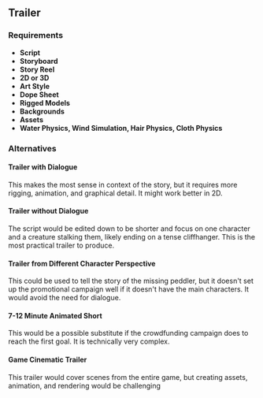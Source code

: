 ## Trailer
### Requirements
- **Script**
- **Storyboard**
- **Story Reel**
- **2D or 3D**
- **Art Style**
- **Dope Sheet**
- **Rigged Models**
- **Backgrounds**
- **Assets**
- **Water Physics, Wind Simulation, Hair Physics, Cloth Physics**

### Alternatives

#### Trailer with Dialogue
This makes the most sense in context of the story, but it requires more rigging, animation, and graphical detail.  It might work better in 2D.

#### Trailer without Dialogue
The script would be edited down to be shorter and focus on one character and a creature stalking them, likely ending on a tense cliffhanger.  This is the most practical trailer to produce.

#### Trailer from Different Character Perspective
This could be used to tell the story of the missing peddler, but it doesn't set up the promotional campaign well if it doesn't have the main characters.  It would avoid the need for dialogue.

#### 7-12 Minute Animated Short
This would be a possible substitute if the crowdfunding campaign does to reach the first goal.  It is technically very complex.

#### Game Cinematic Trailer
This trailer would cover scenes from the entire game, but creating assets, animation, and rendering would be challenging
